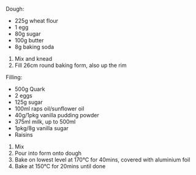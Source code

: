 Dough:
 - 225g wheat flour
 - 1 egg
 - 80g sugar
 - 100g butter
 - 8g baking soda

1. Mix and knead
2. Fill 26cm round baking form, also up the rim

Filling:
 - 500g Quark
 - 2 eggs
 - 125g sugar
 - 100ml raps oil/sunflower oil
 - 40g/1pkg vanilla pudding powder
 - 375ml milk, up to 500ml
 - 1pkg/8g vanilla sugar
 - Raisins

1. Mix
2. Pour into form onto dough
3. Bake on lowest level at 170°C for 40mins, covered with aluminium foil
4. Bake at 150°C for 20mins until done
